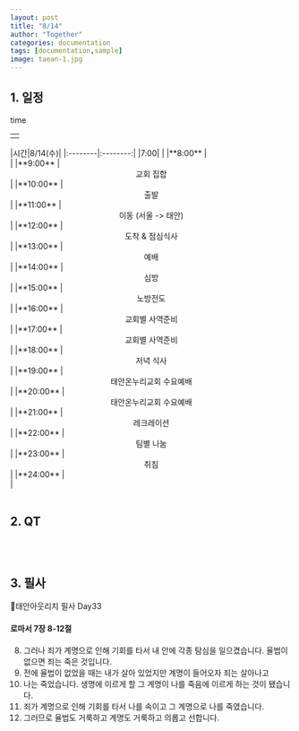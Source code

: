 ```yaml
---
layout: post
title: "8/14"
author: "Together"
categories: documentation
tags: [documentation,sample]
image: taean-1.jpg
---
```


## 1. 일정
<table><tr>time<td></td></tr></table>
|시간|8/14(수)|
|:--------|:--------:|
|7:00|  |
|**8:00** | <center></center> |
|**9:00** | <center>교회 집합</center> |
|**10:00** | <center>출발</center> |
|**11:00** | <center>이동 (서울 -> 태안)</center> |
|**12:00** | <center>도착 & 점심식사</center> |
|**13:00** | <center>예배</center> |
|**14:00** | <center>심방</center> |
|**15:00** | <center>노방전도</center> |
|**16:00** | <center>교회별 사역준비</center> |
|**17:00** | <center>교회별 사역준비</center> |
|**18:00** | <center>저녁 식사</center> |
|**19:00** | <center>태안온누리교회 수요예배</center> |
|**20:00** | <center>태안온누리교회 수요예배</center> |
|**21:00** | <center>레크레이션</center> |
|**22:00** | <center>팀별 나눔</center> |
|**23:00** | <center>취침</center> |
|**24:00** | <center></center> |

<br>
<br>

## 2. QT


<br>
<br>

## 3. 필사
📝태안아웃리치 필사 Day33

#### 로마서 7장 8-12절

8. 그러나 죄가 계명으로 인해 기회를 타서 내 안에 각종 탐심을 일으켰습니다. 율법이 없으면 죄는 죽은 것입니다.
9. 전에 율법이 없었을 때는 내가 살아 있었지만 계명이 들어오자 죄는 살아나고
10. 나는 죽었습니다. 생명에 이르게 할 그 계명이 나를 죽음에 이르게 하는 것이 됐습니다.
11. 죄가 계명으로 인해 기회를 타서 나를 속이고 그 계명으로 나를 죽였습니다.
12. 그러므로 율법도 거룩하고 계명도 거룩하고 의롭고 선합니다.
